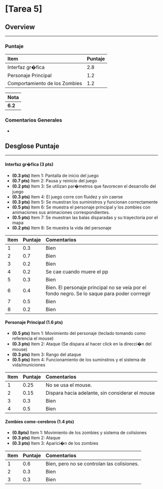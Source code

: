 # [Tarea 5]

## Overview
----------


### Puntaje
| Item | Puntaje |
|:--------|:--------|
| Interfaz gr�fica| 2.8 |
| Personaje Principal| 1.2 |
| Comportamiento de los Zombies| 1.2 |

| Nota |
|:-----|
| **6.2** |

### Comentarios Generales
*

## Desglose Puntaje
----------

#### Interfaz gr�fica **(3 pts)**

* **(0.3 pts)** Item 1: Pantalla de inicio del juego
* **(0.7 pts)** Item 2: Pausa y reinicio del juego
* **(0.2 pts)** Item 3: Se utilizan par�metros que favorecen el desarrollo del juego
* **(0.3 pts)** Item 4: El juego corre con fluidez y sin caerse
* **(0.3 pts)** Item 5: Se muestran los suministros y funcionan correctamente
* **(0.5 pts)** Item 6: Se muestra el personaje principal y los zombies con animaciones sus animaciones correspondientes.
* **(0.5 pts)** Item 7: Se muestran las balas disparadas y su trayectoria por el mapa
* **(0.2 pts)** Item 8: Se muestra la vida del personaje


| Item | Puntaje | Comentarios |
|:--------|:--------|:--------|
| 1 | 0.3 | Bien |
| 2 | 0.7 | Bien |
| 3 | 0.2 | Bien |
| 4 | 0.2 | Se cae cuando muere el pp |
| 5 | 0.3 | Bien |
| 6 | 0.4 | Bien. El personaje principal no se veía por el fondo negro. Se lo saque para poder corrregir |
| 7 | 0.5 | Bien |
| 8 | 0.2 | Bien |

	
#### Personaje Principal **(1.6 pts)**

* **(0.5 pts)** Item 1: Movimiento del personaje (teclado tomando como referencia el mouse)
* **(0.3 pts)** Item 2: Ataque (Se dispara al hacer click en la direcci�n del mouse)
* **(0.3 pts)** Item 3: Rango del ataque
* **(0.5 pts)** Item 4: Funcionamiento de los suminstros y el sistema de vida/municiones

| Item | Puntaje | Comentarios |
|:--------|:--------|:--------|
| 1 | 0.25 | No se usa el mouse. |
| 2 | 0.15 | Dispara hacia adelante, sin considerar el mouse |
| 3 | 0.3 | Bien |
| 4 | 0.5| Bien |



#### Zombies come-cerebros **(1.4 pts)**

* **(0.8pts)** Item 1: Movimiento de los zombies y sistema de colisiones
* **(0.3 pts)** Item 2: Ataque 
* **(0.3 pts)** Item 3: Aparici�n de los zombies

| Item | Puntaje | Comentarios |
|:--------|:--------|:--------|
| 1 | 0.6 | Bien, pero no se controlan las colisiones. |
| 2 | 0.3 | Bien |
| 3 | 0.3 | Bien |

